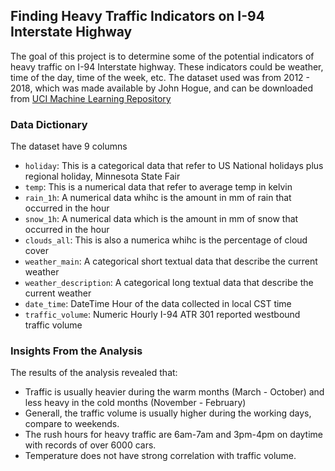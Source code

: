 ## Finding Heavy Traffic Indicators on I-94 Interstate Highway
The goal of this project is to determine some of the potential indicators of heavy traffic on I-94 Interstate highway. 
These indicators could be weather, time of the day, time of the week, etc.
The dataset used was from 2012 - 2018, which was made available by John Hogue, and can be downloaded from [UCI Machine Learning Repository](https://archive.ics.uci.edu/ml/datasets/Metro+Interstate+Traffic+Volume)

### Data Dictionary
The dataset have 9 columns

- `holiday`: This is a categorical data that refer to US National holidays plus regional holiday, Minnesota State Fair
- `temp`: This is a numerical data that refer to average temp in kelvin
- `rain_1h`: A numerical data whihc is the amount in mm of rain that occurred in the hour
- `snow_1h`: A numerical data which is the amount in mm of snow that occurred in the hour
- `clouds_all`: This is also a numerica whihc is the percentage of cloud cover
- `weather_main`: A categorical short textual data that describe the current weather
- `weather_description`: A categorical long textual data that describe the current weather
- `date_time`: DateTime Hour of the data collected in local CST time
- `traffic_volume`: Numeric Hourly I-94 ATR 301 reported westbound traffic volume

### Insights From the Analysis
The results of the analysis revealed that:
- Traffic is usually heavier during the warm months (March - October) and less heavy in the cold months (November - February)
- Generall, the traffic volume is usually higher during the working days, compare to weekends. 
- The rush hours for heavy traffic are 6am-7am and 3pm-4pm on daytime with records of over 6000 cars.
- Temperature does not have strong correlation with traffic volume.

